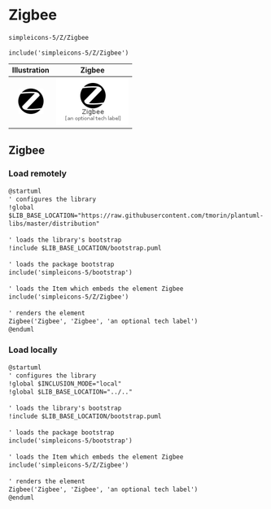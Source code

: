 # Zigbee


```text
simpleicons-5/Z/Zigbee
```

```text
include('simpleicons-5/Z/Zigbee')
```



| Illustration | Zigbee |
| :---: | :---: |
| ![illustration for Illustration](../../simpleicons-5/Z/Zigbee.png) | ![illustration for Zigbee](../../simpleicons-5/Z/Zigbee.Local.png) |




## Zigbee

### Load remotely
```plantuml
@startuml
' configures the library
!global $LIB_BASE_LOCATION="https://raw.githubusercontent.com/tmorin/plantuml-libs/master/distribution"

' loads the library's bootstrap
!include $LIB_BASE_LOCATION/bootstrap.puml

' loads the package bootstrap
include('simpleicons-5/bootstrap')

' loads the Item which embeds the element Zigbee
include('simpleicons-5/Z/Zigbee')

' renders the element
Zigbee('Zigbee', 'Zigbee', 'an optional tech label')
@enduml
```

### Load locally
```plantuml
@startuml
' configures the library
!global $INCLUSION_MODE="local"
!global $LIB_BASE_LOCATION="../.."

' loads the library's bootstrap
!include $LIB_BASE_LOCATION/bootstrap.puml

' loads the package bootstrap
include('simpleicons-5/bootstrap')

' loads the Item which embeds the element Zigbee
include('simpleicons-5/Z/Zigbee')

' renders the element
Zigbee('Zigbee', 'Zigbee', 'an optional tech label')
@enduml
```

